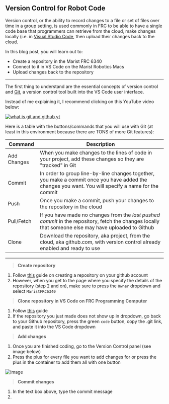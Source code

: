 ## Version Control for Robot Code

Version control, or the ability to record changes to a file or set of files over time in a group setting, is used commonly in FRC to be able to have a single
code base that programmers can retrieve from the cloud, make changes locally (i.e. in [Visual Studio Code](https://code.visualstudio.com/), then upload their changes
back to the cloud.

In this blog post, you will learn out to:
* Create a repository in the Marist FRC 6340
* Connect to it in VS Code on the Marist Robotics Macs
* Upload changes back to the repository

---

The first thing to understand are the essential concepts of version control and [Git](https://git-scm.com/), a version control tool built into the VS Code user interface.

Instead of me explaining it, I recommend clicking on this YouTube video below:

[![what is git and github yt](https://img.youtube.com/vi/uUuTYDg9XoI/mqdefault.jpg)](https://www.youtube.com/watch?v=uUuTYDg9XoI)

Here is a table with the buttons/commands that you will use with Git (at least in this environment because there are TONS of more Git features):

| Command | Description |
| --- | ----------- |
| Add Changes | When you make changes to the lines of code in your project, add these changes so they are "tracked" in Git |
| Commit | In order to group line-by-line changes together, you make a commit once you have added the changes you want. You will specify a name for the commit |
| Push | Once you make a commit, push your changes to the repository in the cloud
| Pull/Fetch | If you have made no changes from the *last pushed commit* in the repository, fetch the changes locally that someone else may have uploaded to Github
| Clone | Download the repository, aka project, from the cloud, aka github.com, with version control already enabled and ready to use

---

> **Create repository**
1. Follow [this](https://docs.github.com/en/repositories/creating-and-managing-repositories/creating-a-new-repository) guide on creating a repository on your github account
2. However, when you get to the page where you specify the details of the repository (step 2 and on), make sure to press the `Owner` dropdown and select `MaristFRC6340`

> **Clone repository in VS Code on FRC Programming Computer**
1. Follow [this](https://code.visualstudio.com/docs/editor/github#_cloning-a-repository) guide
2. If the repository you just made does not show up in dropdown, go back to your Github repository, press the green `code` button, copy the .git link, and paste it into the VS Code dropdown

> **Add changes**
1. Once you are finished coding, go to the Version Control panel (see image below)
2. Press the plus for every file you want to add changes for or press the plus in the container to add them all with one button

![image](https://user-images.githubusercontent.com/44009231/167955938-cd01e535-ce51-4774-b887-aed6da1d76e4.png)


> **Commit changes**
1. In the text box above, type the commit message
2. 
